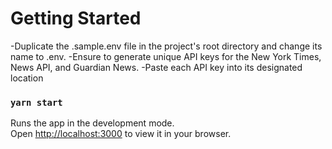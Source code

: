 # Getting Started

-Duplicate the .sample.env file in the project's root directory and change its name to .env.
-Ensure to generate unique API keys for the New York Times, News API, and Guardian News.
-Paste each API key into its designated location

### `yarn start`

Runs the app in the development mode.\
Open [http://localhost:3000](http://localhost:3000) to view it in your browser.
